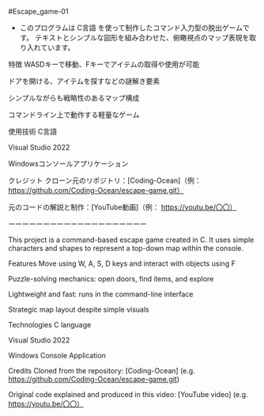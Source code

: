 #Escape_game-01
- このプログラムは C言語 を使って制作したコマンド入力型の脱出ゲームです。
テキストとシンプルな図形を組み合わせた、俯瞰視点のマップ表現を取り入れています。

特徴
WASDキーで移動、Fキーでアイテムの取得や使用が可能

ドアを開ける、アイテムを探すなどの謎解き要素

シンプルながらも戦略性のあるマップ構成

コマンドライン上で動作する軽量なゲーム

使用技術
C言語

Visual Studio 2022

Windowsコンソールアプリケーション

クレジット
クローン元のリポジトリ：[Coding-Ocean]（例： https://github.com/Coding-Ocean/escape-game.git）

元のコードの解説と制作：[YouTube動画]（例： https://youtu.be/〇〇）

ーーーーーーーーーーーーーーーーーーーー

This project is a command-based escape game created in C.
It uses simple characters and shapes to represent a top-down map within the console.

Features
Move using W, A, S, D keys and interact with objects using F

Puzzle-solving mechanics: open doors, find items, and explore

Lightweight and fast: runs in the command-line interface

Strategic map layout despite simple visuals

Technologies
C language

Visual Studio 2022

Windows Console Application

Credits
Cloned from the repository: [Coding-Ocean] (e.g. https://github.com/Coding-Ocean/escape-game.git)

Original code explained and produced in this video: [YouTube video] (e.g. https://youtu.be/〇〇）
